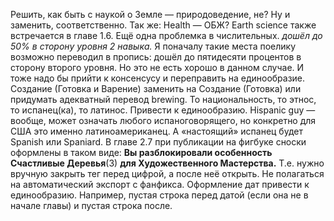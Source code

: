Решить, как быть с наукой о Земле — природоведение, не? Ну и заменить, соответственно.
Так же: Health — ОБЖ?
Earth science также встречается в главе 1.6.
<empty-line>
Ещё одна проблемка в числительных.
<i>дошёл до 50% в сторону уровня 2 навыка.</i>
Я поначалу такие места поелику возможно переводил в пропись: дошёл до пятидесяти процентов в сторону второго уровня. Но это не есть хорошо в данном случае. И тоже надо бы прийти к консенсусу и переправить на единообразие.
<empty-line>
Создание (Готовка и Варение) заменить на Создание (Готовка) или придумать адекватный перевод brewing.
<empty-line>
То национальность, то этнос, то испанец(ка), то латинос. Привести к единообразию.
Hispanic guy — вообще, может означать любого испаноговорящего, но конкретно для США это именно латиноамериканец. А «настоящий» испанец будет Spanish или Spaniard.
<empty-line>
В главе 2.7 при публикации на фигбуке сноски оформлены в таком виде:
<b>Вы разблокировали особенность Счастливые Деревья</b>(3) <b>для Художественного Мастерства.</b>
Т.е. нужно вручную закрыть тег перед цифрой, а после неё открыть. Не полагаться на автоматический экспорт с фанфикса.
<empty-line>
Оформление дат привести к единообразию. Например, пустая строка перед датой (если она не в начале главы) и пустая строка после.